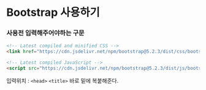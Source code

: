 # Bootstrap 사용하기

### 사용전 입력해주어야하는 구문
```html
<!-- Latest compiled and minified CSS -->
<link href="https://cdn.jsdelivr.net/npm/bootstrap@5.2.3/dist/css/bootstrap.min.css" rel="stylesheet">

<!-- Latest compiled JavaScript -->
<script src="https://cdn.jsdelivr.net/npm/bootstrap@5.2.3/dist/js/bootstrap.bundle.min.js"></script>
```
입력위치 : `<head>` `<title>` 바로 밑에 복붙해준다.

<br><br>


